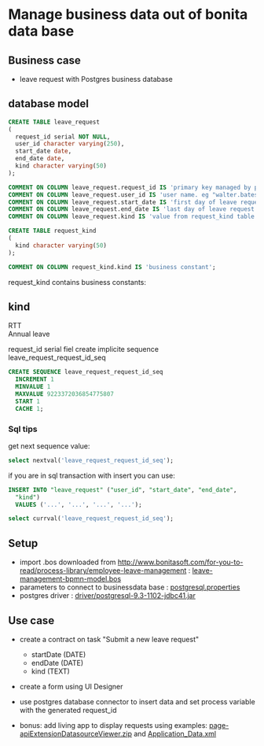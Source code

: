 # Manage business data out of bonita data base

## Business case

* leave request with Postgres business database

## database model

```sql
CREATE TABLE leave_request
(
  request_id serial NOT NULL,
  user_id character varying(250),
  start_date date,
  end_date date,
  kind character varying(50)
);

COMMENT ON COLUMN leave_request.request_id IS 'primary key managed by postgres sequence';
COMMENT ON COLUMN leave_request.user_id IS 'user name. eg "walter.bates"';
COMMENT ON COLUMN leave_request.start_date IS 'first day of leave request';
COMMENT ON COLUMN leave_request.end_date IS 'last day of leave request';
COMMENT ON COLUMN leave_request.kind IS 'value from request_kind table';

CREATE TABLE request_kind
(
  kind character varying(50)
);

COMMENT ON COLUMN request_kind.kind IS 'business constant';
```

request_kind contains business constants:

kind         
-------------
RTT          
Annual leave 


request_id serial fiel create implicite sequence leave_request_request_id_seq

```sql
CREATE SEQUENCE leave_request_request_id_seq
  INCREMENT 1
  MINVALUE 1
  MAXVALUE 9223372036854775807
  START 1
  CACHE 1;
```  

### Sql tips
 
get next sequence value:
```sql
select nextval('leave_request_request_id_seq');
```

if you are in sql transaction with insert you can use:
```sql
INSERT INTO "leave_request" ("user_id", "start_date", "end_date",
  "kind")
  VALUES ('...', '...', '...', '...');

select currval('leave_request_request_id_seq');
```

## Setup

* import .bos downloaded from http://www.bonitasoft.com/for-you-to-read/process-library/employee-leave-management : [leave-management-bpmn-model.bos](leave-management-bpmn-model.bos)
* parameters to connect to businessdata base : [postgresql.properties](postgresql.properties)
* postgres driver : [driver/postgresql-9.3-1102-jdbc41.jar](driver/postgresql-9.3-1102-jdbc41.jar)


## Use case

* create a contract on task "Submit a new leave request"
    - startDate (DATE)
    - endDate (DATE)
    - kind (TEXT)
    
* create a form using UI Designer
    
* use postgres database connector to insert data and set process variable with the generated request_id

* bonus: add living app to display requests using examples: [page-apiExtensionDatasourceViewer.zip](page-apiExtensionDatasourceViewer.zip) and [Application_Data.xml](Application_Data.xml)